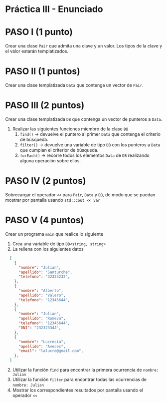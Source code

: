 # Práctica III - Enunciado

# PASO I (1 punto) 
Crear una clase `Pair` que admita una clave y un valor. Los tipos de la clave y el valor estarán templatizados.

# PASO II (1 puntos)
Crear una clase templatizada `Data` que contenga un vector de `Pair`.

# PASO III (2 puntos)
Crear una clase templatizada `DB` que contenga un vector de punteros a `Data`.
 1. Realizar las siguientes funciones miembro de la clase `DB`
    1. `find()` -> devuelve el puntero al primer `Data` que contenga el criterio de búsqueda.
    2. `filter()` -> devuelve una variable de tipo `DB` con los punteros a `Data` que cumplan el criterior de búsqueda.
    3. `forEach()` -> recorre todos los elementos `Data` de `DB` realizando alguna operación sobre ellos.
# PASO IV (2 puntos)
Sobrecargar el operador `<<` para `Pair`, `Data` y `DB`, de modo que se puedan mostrar por pantalla usando `std::cout << var`

# PASO V (4 puntos)
Crear un programa `main` que realice lo siguiente
 1. Crea una variable de tipo `DB<string, string>`
 2. La rellena con los siguientes datos

```json
  [
    {
      "nombre": "Julian",
      "apellido": "Santurche",
      "telefono": "32323232",
    },
    {
      "nombre": "Alberto",
      "apellido": "Valero",
      "telefono": "12345644",
    },
    {
      "nombre": "Julian",
      "apellido": "Romeva",
      "telefono": "12345644",
      "DNI": "23232334J",
    },
    {
      "nombre": "Lucrecia",
      "apellido": "Aveces",
      "email": "lalucre@gmail.com",
    },
  ]
```

 2. Utilizar la función `find` para encontrar la primera ocurrencia de `nombre: Julian`
 3. Utilizar la función `filter` para encontrar todas las ocurrencias de `nombre: Julian`
 4. Mostrar los correspondientes resultados por pantalla usando el operador `<<`